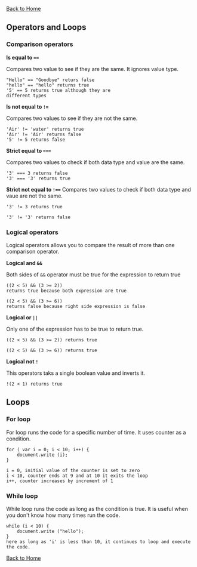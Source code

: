 [Back to Home](README.md)


## **Operators and Loops**

### Comparison operators

**Is equal to `==`**

Compares two value to see if they are the same. It ignores value type.

```
"Hello" == "Goodbye" returs false
"hello" == "hello" returns true
'5' == 5 returns true although they are
different types
```

**Is not equal to `!= `**

Compares two values to see if they are not the same.

```
'Air' != 'water' returns true
'Air' != 'Air' returns false
'5' != 5 returns false
```

**Strict equal to `===`**

Compares two values to check if both data type and value are the same.

```
'3' === 3 returns false
'3' === '3' returns true
```
**Strict not equal to `!==`**
Compares two values to check if both data type and vaue are not the same.

```
'3' != 3 returns true

'3' != '3' returns false
```

### Logical operators

Logical operators allows you to compare the result of more than one comparison operator. 

**Logical and `&&`**

Both sides of `&&` operator must be true for the expression to return true

```
((2 < 5) && (3 >= 2))
returns true because both expression are true

((2 < 5) && (3 >= 6))
returns false because right side expression is false

```

**Logical or `||`**

Only one of the expression has to be true to return true.

```
((2 < 5) && (3 >= 2)) returns true

((2 < 5) && (3 >= 6)) returns true
```

**Logical not `!`**

This operators taks a single boolean value and inverts it.

```
!(2 < 1) returns true
```

## **Loops**

### For loop

For loop runs the code for a specific number of time. It uses counter as a condition.

```
for ( var i = 0; i < 10; i++) {
    document.write (i);
}

i = 0, initial value of the counter is set to zero
i < 10, counter ends at 9 and at 10 it exits the loop
i++, counter increases by increment of 1
```

### While loop
While loop runs the code as long as the condition is true. It is useful when you don't know how many times run the code. 

```
while (i < 10) {
    document.write ("hello");
}
here as long as 'i' is less than 10, it continues to loop and execute the code.
```

[Back to Home](README.md)